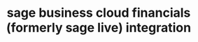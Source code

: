 ---
title: "sage business cloud financials (formerly sage live) integration"
titleList: sage business cloud financials
summary: "Formerly Sage Live: A new business management and accounting solution for growing enterprises."
type: platform
image: "/uploads/logo-platform-sage-business-cloud-financials.png"
weight: 6
---